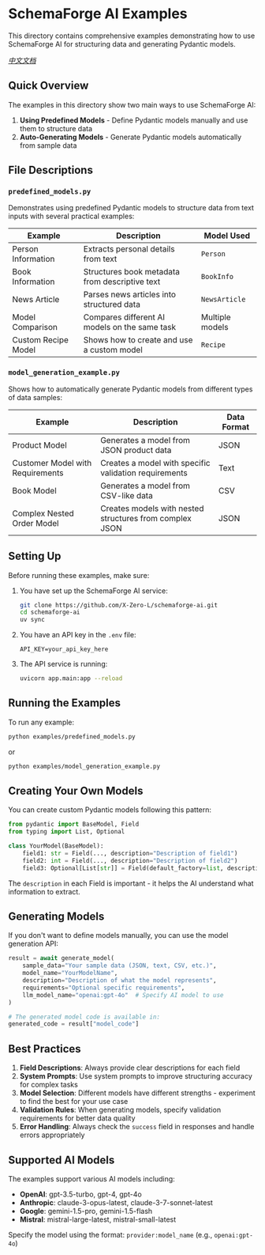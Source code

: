 # SchemaForge AI Examples

This directory contains comprehensive examples demonstrating how to use SchemaForge AI for structuring data and generating Pydantic models.

*[中文文档](README_zh.md)*

## Quick Overview

The examples in this directory show two main ways to use SchemaForge AI:

1. **Using Predefined Models** - Define Pydantic models manually and use them to structure data
2. **Auto-Generating Models** - Generate Pydantic models automatically from sample data

## File Descriptions

### `predefined_models.py`

Demonstrates using predefined Pydantic models to structure data from text inputs with several practical examples:

| Example                       | Description                                            | Model Used       |
|-------------------------------|--------------------------------------------------------|------------------|
| Person Information            | Extracts personal details from text                    | `Person`         |
| Book Information              | Structures book metadata from descriptive text         | `BookInfo`       |
| News Article                  | Parses news articles into structured data              | `NewsArticle`    |
| Model Comparison              | Compares different AI models on the same task          | Multiple models  |
| Custom Recipe Model           | Shows how to create and use a custom model             | `Recipe`         |

### `model_generation_example.py`

Shows how to automatically generate Pydantic models from different types of data samples:

| Example                        | Description                                              | Data Format |
|--------------------------------|----------------------------------------------------------|-------------|
| Product Model                  | Generates a model from JSON product data                 | JSON        |
| Customer Model with Requirements | Creates a model with specific validation requirements    | Text        |
| Book Model                     | Generates a model from CSV-like data                     | CSV         |
| Complex Nested Order Model     | Creates models with nested structures from complex JSON  | JSON        |

## Setting Up

Before running these examples, make sure:

1. You have set up the SchemaForge AI service:
   ```bash
   git clone https://github.com/X-Zero-L/schemaforge-ai.git
   cd schemaforge-ai
   uv sync
   ```

2. You have an API key in the `.env` file:
   ```
   API_KEY=your_api_key_here
   ```

3. The API service is running:
   ```bash
   uvicorn app.main:app --reload
   ```

## Running the Examples

To run any example:

```bash
python examples/predefined_models.py
```

or

```bash
python examples/model_generation_example.py
```

## Creating Your Own Models

You can create custom Pydantic models following this pattern:

```python
from pydantic import BaseModel, Field
from typing import List, Optional

class YourModel(BaseModel):
    field1: str = Field(..., description="Description of field1")
    field2: int = Field(..., description="Description of field2")
    field3: Optional[List[str]] = Field(default_factory=list, description="Description of field3")
```

The `description` in each Field is important - it helps the AI understand what information to extract.

## Generating Models

If you don't want to define models manually, you can use the model generation API:

```python
result = await generate_model(
    sample_data="Your sample data (JSON, text, CSV, etc.)",
    model_name="YourModelName",
    description="Description of what the model represents",
    requirements="Optional specific requirements",
    llm_model_name="openai:gpt-4o"  # Specify AI model to use
)

# The generated model code is available in:
generated_code = result["model_code"]
```

## Best Practices

1. **Field Descriptions**: Always provide clear descriptions for each field
2. **System Prompts**: Use system prompts to improve structuring accuracy for complex tasks
3. **Model Selection**: Different models have different strengths - experiment to find the best for your use case
4. **Validation Rules**: When generating models, specify validation requirements for better data quality
5. **Error Handling**: Always check the `success` field in responses and handle errors appropriately

## Supported AI Models

The examples support various AI models including:

- **OpenAI**: gpt-3.5-turbo, gpt-4, gpt-4o
- **Anthropic**: claude-3-opus-latest, claude-3-7-sonnet-latest
- **Google**: gemini-1.5-pro, gemini-1.5-flash
- **Mistral**: mistral-large-latest, mistral-small-latest

Specify the model using the format: `provider:model_name` (e.g., `openai:gpt-4o`) 